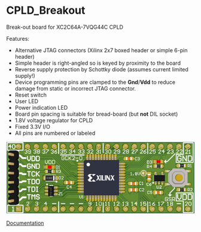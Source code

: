 # CPLD_Breakout
Break-out board for XC2C64A-7VQG44C CPLD

Features:  
* Alternative JTAG connectors (Xilinx 2x7 boxed header or simple 6-pin header)
* Simple header is right-angled so is keyed by proximity to the board 
* Reverse supply protection by Schottky diode (assumes current limited supply!)
* Device programming pins are clamped to the __Gnd__/__Vdd__ to reduce damage from static or incorrect JTAG connector.
* Reset switch
* User LED
* Power indication LED
* Board pin spacing is suitable for bread-board (but __not__ DIL socket)
* 1.8V voltage regulator for CPLD
* Fixed 3.3V I/O
* All pins are numbered or labeled

![An image](https://raw.githubusercontent.com/podonoghue/CPLD_Breakout/master/CPLD_Breakout.png "Board Image")

[Documentation](https://raw.githubusercontent.com/podonoghue/CPLD_Breakout/master/CPLD_Breakout.pdf)
